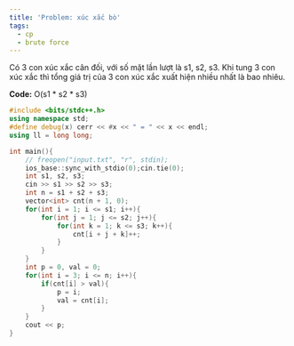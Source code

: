 ```yaml
---
title: 'Problem: xúc xắc bò'
tags:
  - cp
  - brute force
---
```


Có 3 con xúc xắc cân đối, với số mặt lần lượt là s1, s2, s3. Khi tung 3 con xúc xắc thì tổng giá trị của 3 con xúc xắc xuất hiện nhiều nhất là bao nhiêu.

<!--more-->

**Code:** O(s1 * s2 * s3)

```cpp
#include <bits/stdc++.h>
using namespace std;
#define debug(x) cerr << #x << " = " << x << endl;
using ll = long long;

int main(){
    // freopen("input.txt", "r", stdin);
    ios_base::sync_with_stdio(0);cin.tie(0);
    int s1, s2, s3;
    cin >> s1 >> s2 >> s3;
    int n = s1 + s2 + s3;
    vector<int> cnt(n + 1, 0);
    for(int i = 1; i <= s1; i++){
        for(int j = 1; j <= s2; j++){
            for(int k = 1; k <= s3; k++){
                cnt[i + j + k]++;
            }
        }
    }
    int p = 0, val = 0;
    for(int i = 3; i <= n; i++){
        if(cnt[i] > val){
            p = i;
            val = cnt[i];
        }
    }
    cout << p;
}
```
